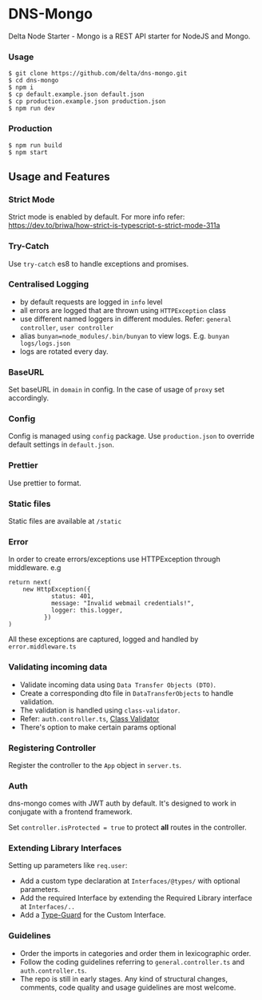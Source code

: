 <!-- prettier-ignore -->
# DNS-Mongo

Delta Node Starter - Mongo is a REST API starter for NodeJS and Mongo.

### Usage

```
$ git clone https://github.com/delta/dns-mongo.git
$ cd dns-mongo
$ npm i
$ cp default.example.json default.json
$ cp production.example.json production.json
$ npm run dev
```

### Production

```
$ npm run build
$ npm start
```

## Usage and Features

### Strict Mode

Strict mode is enabled by default. For more info refer: https://dev.to/briwa/how-strict-is-typescript-s-strict-mode-311a

### Try-Catch

Use `try-catch` es8 to handle exceptions and promises.

### Centralised Logging

- by default requests are logged in `info` level
- all errors are logged that are thrown using `HTTPException` class
- use different named loggers in different modules. Refer: `general controller`, `user controller`
- alias `bunyan=node_modules/.bin/bunyan` to view logs. E.g. `bunyan logs/logs.json`
- logs are rotated every day.

### BaseURL

Set baseURL in `domain` in config. In the case of usage of `proxy` set accordingly.

### Config

Config is managed using `config` package. Use `production.json` to override default settings in `default.json`.

### Prettier

Use prettier to format.

### Static files

Static files are available at `/static`

### Error

In order to create errors/exceptions use HTTPException through middleware.
e.g

```
return next(
    new HttpException({
            status: 401,
            message: "Invalid webmail credentials!",
            logger: this.logger,
          })
)
```

All these exceptions are captured, logged and handled by `error.middleware.ts`

### Validating incoming data

- Validate incoming data using `Data Transfer Objects (DTO)`.
- Create a corresponding dto file in `DataTransferObjects` to handle validation.
- The validation is handled using `class-validator`.
- Refer: `auth.controller.ts`, [Class Validator](https://www.npmjs.com/package/class-validator)
- There's option to make certain params optional

### Registering Controller

Register the controller to the `App` object in `server.ts`.

### Auth

dns-mongo comes with JWT auth by default. It's designed to work in conjugate with a frontend framework.

Set ```controller.isProtected = true``` to protect **all** routes in the controller.

### Extending Library Interfaces

Setting up parameters like ```req.user```:
- Add a custom type declaration at ```Interfaces/@types/``` with optional parameters.
- Add the required Interface by extending the Required Library interface at ```Interfaces/..```
- Add a [Type-Guard](https://www.typescriptlang.org/docs/handbook/advanced-types.html#user-defined-type-guards) for the Custom Interface.

### Guidelines

- Order the imports in categories and order them in lexicographic order.
- Follow the coding guidelines referring to `general.controller.ts` and `auth.controller.ts`.
- The repo is still in early stages. Any kind of structural changes, comments, code quality and usage guidelines are most welcome.
